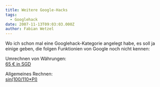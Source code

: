 ```yaml
---
title: Weitere Google-Hacks
tags:
  - Googlehack
date: 2007-11-13T09:03:03.000Z
author: Fabian Wetzel
---
```


Wo ich schon mal eine Googlehack-Kategorie angelegt habe, es soll ja einige geben, die folgen Funktionien von Google noch nicht kennen:

Umrechnen von Währungen:   
[65 € in SGD](http://www.google.com/search?q=65+%E2%82%AC+in+SGD)

Allgemeines Rechnen:   
[sin(100/110*PI)](http://www.google.com/search?q=sin%28100%2F110*PI%29)


